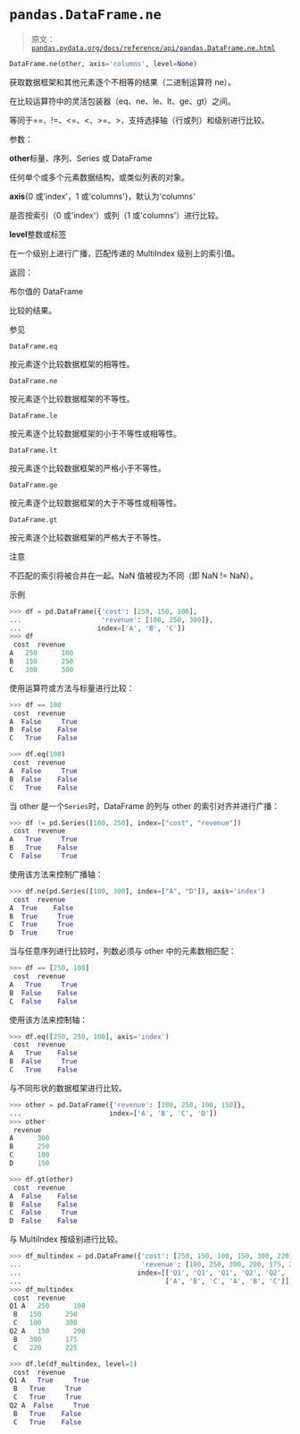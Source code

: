 # `pandas.DataFrame.ne`

> 原文：[`pandas.pydata.org/docs/reference/api/pandas.DataFrame.ne.html`](https://pandas.pydata.org/docs/reference/api/pandas.DataFrame.ne.html)

```py
DataFrame.ne(other, axis='columns', level=None)
```

获取数据框架和其他元素逐个不相等的结果（二进制运算符 ne）。

在比较运算符中的灵活包装器（eq、ne、le、lt、ge、gt）之间。

等同于==、!=、<=、<、>=、>，支持选择轴（行或列）和级别进行比较。

参数：

**other**标量、序列、Series 或 DataFrame

任何单个或多个元素数据结构，或类似列表的对象。

**axis**{0 或'index'，1 或'columns'}，默认为'columns'

是否按索引（0 或'index'）或列（1 或'columns'）进行比较。

**level**整数或标签

在一个级别上进行广播，匹配传递的 MultiIndex 级别上的索引值。

返回：

布尔值的 DataFrame

比较的结果。

参见

`DataFrame.eq`

按元素逐个比较数据框架的相等性。

`DataFrame.ne`

按元素逐个比较数据框架的不等性。

`DataFrame.le`

按元素逐个比较数据框架的小于不等性或相等性。

`DataFrame.lt`

按元素逐个比较数据框架的严格小于不等性。

`DataFrame.ge`

按元素逐个比较数据框架的大于不等性或相等性。

`DataFrame.gt`

按元素逐个比较数据框架的严格大于不等性。

注意

不匹配的索引将被合并在一起。NaN 值被视为不同（即 NaN != NaN）。

示例

```py
>>> df = pd.DataFrame({'cost': [250, 150, 100],
...                    'revenue': [100, 250, 300]},
...                   index=['A', 'B', 'C'])
>>> df
 cost  revenue
A   250      100
B   150      250
C   100      300 
```

使用运算符或方法与标量进行比较：

```py
>>> df == 100
 cost  revenue
A  False     True
B  False    False
C   True    False 
```

```py
>>> df.eq(100)
 cost  revenue
A  False     True
B  False    False
C   True    False 
```

当 other 是一个`Series`时，DataFrame 的列与 other 的索引对齐并进行广播：

```py
>>> df != pd.Series([100, 250], index=["cost", "revenue"])
 cost  revenue
A   True     True
B   True    False
C  False     True 
```

使用该方法来控制广播轴：

```py
>>> df.ne(pd.Series([100, 300], index=["A", "D"]), axis='index')
 cost  revenue
A  True    False
B  True     True
C  True     True
D  True     True 
```

当与任意序列进行比较时，列数必须与 other 中的元素数相匹配：

```py
>>> df == [250, 100]
 cost  revenue
A   True     True
B  False    False
C  False    False 
```

使用该方法来控制轴：

```py
>>> df.eq([250, 250, 100], axis='index')
 cost  revenue
A   True    False
B  False     True
C   True    False 
```

与不同形状的数据框架进行比较。

```py
>>> other = pd.DataFrame({'revenue': [300, 250, 100, 150]},
...                      index=['A', 'B', 'C', 'D'])
>>> other
 revenue
A      300
B      250
C      100
D      150 
```

```py
>>> df.gt(other)
 cost  revenue
A  False    False
B  False    False
C  False     True
D  False    False 
```

与 MultiIndex 按级别进行比较。

```py
>>> df_multindex = pd.DataFrame({'cost': [250, 150, 100, 150, 300, 220],
...                              'revenue': [100, 250, 300, 200, 175, 225]},
...                             index=[['Q1', 'Q1', 'Q1', 'Q2', 'Q2', 'Q2'],
...                                    ['A', 'B', 'C', 'A', 'B', 'C']])
>>> df_multindex
 cost  revenue
Q1 A   250      100
 B   150      250
 C   100      300
Q2 A   150      200
 B   300      175
 C   220      225 
```

```py
>>> df.le(df_multindex, level=1)
 cost  revenue
Q1 A   True     True
 B   True     True
 C   True     True
Q2 A  False     True
 B   True    False
 C   True    False 
```
